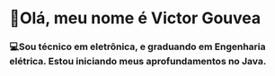 # 👋Olá, meu nome é Victor Gouvea

### 💻Sou técnico em eletrônica, e graduando em Engenharia elétrica. Estou iniciando meus aprofundamentos no Java.